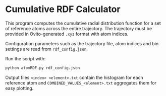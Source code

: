 # Cumulative RDF Calculator

This program computes the cumulative radial distribution function for a set of reference atoms across the entire trajectory. The trajectory must be provided in Ovito-generated `.xyz` format with atom indices.

Configuration parameters such as the trajectory file, atom indices and bin settings are read from `rdf_config.json`.

Run the script with:

```bash
python atomRDF.py rdf_config.json
```

Output files `<index> <element>.txt` contain the histogram for each reference atom and `COMBINED_VALUES_<element>.txt` aggregates them for easy plotting.
